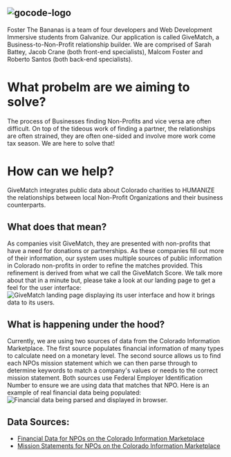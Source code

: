 # 
![gocode-logo](https://cloud.githubusercontent.com/assets/100216/12792545/96727a8e-ca69-11e5-9b9a-cddfa80d1c4b.png)
--
Foster The Bananas is a team of four developers and Web Development Immersive students from Galvanize. Our application is called GiveMatch, a Business-to-Non-Profit relationship builder.  We are comprised of Sarah Battey, Jacob Crane (both front-end specialists), Malcom Foster and Roberto Santos (both back-end specialists).
# What probelm are we aiming to solve?
The process of Businesses finding Non-Profits and vice versa are often difficult.  On top of the tideous work of finding a partner, the relationships are often strained, they are often one-sided and involve more work come tax season.  We are here to solve that!
# How can we help?
GiveMatch integrates public data about Colorado charities to HUMANIZE the relationships between local Non-Profit Organizations and their business counterparts.
## What does that mean?
As companies visit GiveMatch, they are presented with non-profits that have a need for donations or partnerships.  As these companies fill out more of their information, our system uses multiple sources of public information in Colorado non-profits in order to refine the matches provided.  This refinement is derived from what we call the GiveMatch Score.  We talk more about that in a minute but, please take a look at our landing page to get a feel for the user interface:
![GiveMatch landing page displaying its user interface and how it brings data to its users.](https://github.com/GoCodeColorado/FosterTheBananas/blob/master/screenshots/GiveMatch.png)
## What is happening under the hood?
Currently, we are using two sources of data from the Colorado Information Marketplace.  The first source populates financial information of many types to calculate need on a monetary level.  The second source allows us to find each NPOs mission statement which we can then parse through to determine keywords to match a company's values or needs to the correct mission statement.  Both sources use Federal Employer Identification Number to ensure we are using data that matches that NPO.  Here is an example of real financial data being populated:
![Financial data being parsed and displayed in browser.](https://github.com/GoCodeColorado/FosterTheBananas/blob/master/screenshots/FinancialData.png)
## Data Sources:
* [Financial Data for NPOs on the Colorado Information Marketplace](https://data.colorado.gov/Nonprofit-Data/501-c-4-s-Related-to-other-501-c-4-s-and-501-c-6-s/jdp7-78y7 "Financial Data for NPOs")
* [Mission Statements for NPOs on the Colorado Information Marketplace](https://data.colorado.gov/Nonprofit-Data/Charitable-Purpose-of-the-Charity-in-Colorado/7jm9-f28m/data "Mission Statements for NPOs")

